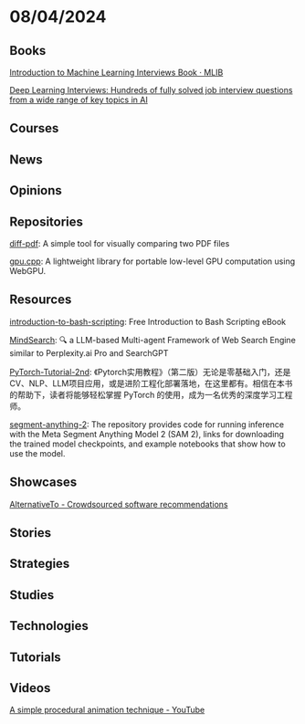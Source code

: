# 08/04/2024

## Books
[Introduction to Machine Learning Interviews Book · MLIB](https://huyenchip.com/ml-interviews-book/)

[Deep Learning Interviews: Hundreds of fully solved job interview questions from a wide range of key topics in AI](https://arxiv.org/abs/2201.00650)

## Courses

## News

## Opinions

## Repositories
[diff-pdf](https://github.com/vslavik/diff-pdf): A simple tool for visually comparing two PDF files

[gpu.cpp](https://github.com/AnswerDotAI/gpu.cpp): A lightweight library for portable low-level GPU computation using WebGPU.

## Resources
[introduction-to-bash-scripting](https://github.com/bobbyiliev/introduction-to-bash-scripting): Free Introduction to Bash Scripting eBook

[MindSearch](https://github.com/InternLM/MindSearch): 🔍 a LLM-based Multi-agent Framework of Web Search Engine similar to Perplexity.ai Pro and SearchGPT

[PyTorch-Tutorial-2nd](https://github.com/TingsongYu/PyTorch-Tutorial-2nd): 《Pytorch实用教程》（第二版）无论是零基础入门，还是CV、NLP、LLM项目应用，或是进阶工程化部署落地，在这里都有。相信在本书的帮助下，读者将能够轻松掌握 PyTorch 的使用，成为一名优秀的深度学习工程师。

[segment-anything-2](https://github.com/facebookresearch/segment-anything-2): The repository provides code for running inference with the Meta Segment Anything Model 2 (SAM 2), links for downloading the trained model checkpoints, and example notebooks that show how to use the model.

## Showcases
[AlternativeTo - Crowdsourced software recommendations](https://alternativeto.net/)

## Stories

## Strategies

## Studies

## Technologies

## Tutorials

## Videos
[A simple procedural animation technique - YouTube](https://www.youtube.com/watch?v=qlfh_rv6khY)
